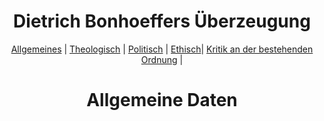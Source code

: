 
  <html lang="en">
  <head>
  
  </head>
  <body>
   <center>
  <h1>Dietrich Bonhoeffers Überzeugung</h1> <center>
  <a href="index.html">Allgemeines</a> |
  <a href="Theo.html">Theologisch</a> |
  <a href="Poli.html">Politisch</a> |
  <a href="Ethi.html">Ethisch</a>|
  <a href="Krit.html">Kritik an der bestehenden Ordnung</a> |

   
   <h1>Allgemeine Daten</h1>
  <p>
  <b> </b>
  <p>

  </p>



